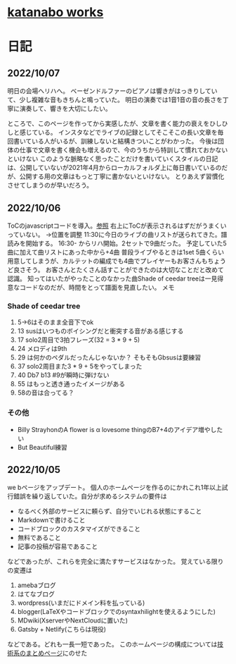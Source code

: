 <link rel="stylesheet" href="./github-markdown.css" type="text/css">
<link rel="stylesheet" href="toc.css">
<head>
<meta name="viewport" content="width=device-width, initial-scale=1.0, maximum-scale=1.0, minimum-scale=1.0">
</head>


# [katanabo works](./index.html)
# 日記
<div id="ToC"></div>


## 2022/10/07
明日の会場へリハへ。
ベーゼンドルファーのピアノは響きがはっきりしていて、少し複雑な音もきちんと鳴っていた。
明日の演奏では1音1音の音の長さを丁寧に演奏して、響きを大切にしたい。

ところで、このページを作ってから実感したが、文章を書く能力の衰えをひしひしと感じている。
インスタなどでライブの記録としてそこそこの長い文章を毎回書いている人がいるが、訓練しないと結構きついことがわかった。
今後は団体の仕事で文章を書く機会も増えるので、今のうちから特訓して慣れておかないといけない
このような脈略なく思ったことだけを書いていくスタイルの日記は、公開していないが2021年4月からローカルフォルダ上に毎日書いているのだが、公開する用の文章はもっと丁寧に書かないといけない。
とりあえず習慣化させてしまうのが早いだろう。


## 2022/10/06
ToCのjavascriptコードを導入。[参照](https://projectcodeed.blogspot.com/2020/04/an-automatic-table-of-contents.html)
右上にToCが表示されるはずだがうまくいっていない。
→位置を調整
11:30に今日のライブの曲リストが送られてきた。譜読みを開始する。
16:30- からリハ開始。2セットで9曲だった。
予定していた5曲に加えて曲リストにあった中から+4曲
普段ライブやるときは1set 5曲くらい用意してしまうが、カルテットの編成でも4曲でプレイヤーもお客さんもちょうど良さそう。
お客さんとたくさん話すことができたのは大切なことだと改めて認識。
知ってはいたがやったことのなかった曲Shade of ceedar treeは一見得意なコードなのだが、時間をとって譜面を見直したい。
メモ
### Shade of ceedar tree
1. 5→6はそのまま全音下でok
2. 13 susはいつものボイシングだと衝突する音がある感じする
3. 17 solo2周目で3拍フレーズ(32 = 3 * 9 + 5)
4. 24 メロディは9th
5. 29 は何かのペダルだったんじゃないか？ そもそもGbsusは要練習
6. 37 solo2周目また3 * 9 + 5をやってしまった
7. 40 Db7 b13 #9が瞬時に弾けない
8. 55 はもっと透き通ったイメージがある
9. 58の音は合ってる？
###  その他
- Billy StrayhonのA flower is α lovesome thingのB7+4のアイデア増やしたい
- But Beautiful練習


## 2022/10/05
we bページをアップデート。
個人のホームページを作るのにかれこれ1年以上試行錯誤を繰り返していた。自分が求めるシステムの要件は
- なるべく外部のサービスに頼らず、自分でいじれる状態にすること
- Markdownで書けること
- コードブロックのカスタマイズができること
- 無料であること
- 記事の投稿が容易であること

などであったが、これらを完全に満たすサービスはなかった。
覚えている限りの変遷は
1. amebaブログ
2. はてなブログ
3. wordpress(いまだにドメイン料を払っている)
4. blogger(LaTeXやコードブロックでのsyntaxhilightを使えるようにした)
5. MDwiki(XserverやNextCloudに置いた)
6. Gatsby + Netlify(こちらは現役)

などである。どれも一長一短であった。
このホームページの構成については[技術系のまとめページ](web.html)にのせた

<script src="toc.js"></script>